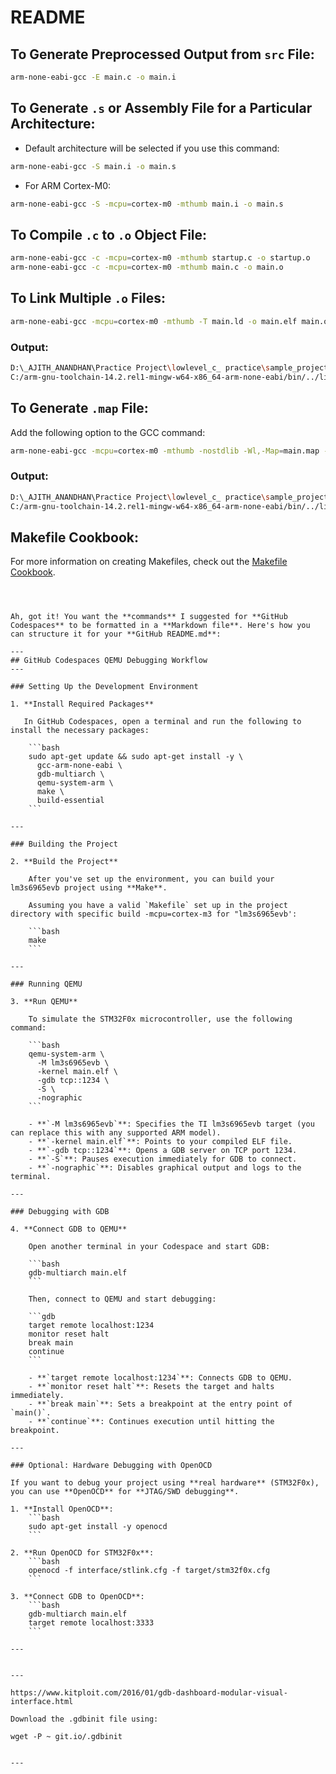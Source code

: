 
# README

## To Generate Preprocessed Output from `src` File:
```bash
arm-none-eabi-gcc -E main.c -o main.i
```

## To Generate `.s` or Assembly File for a Particular Architecture:
- Default architecture will be selected if you use this command:
```bash
arm-none-eabi-gcc -S main.i -o main.s
```

- For ARM Cortex-M0:
```bash
arm-none-eabi-gcc -S -mcpu=cortex-m0 -mthumb main.i -o main.s
```

## To Compile `.c` to `.o` Object File:
```bash
arm-none-eabi-gcc -c -mcpu=cortex-m0 -mthumb startup.c -o startup.o	
arm-none-eabi-gcc -c -mcpu=cortex-m0 -mthumb main.c -o main.o
```

## To Link Multiple `.o` Files:
```bash
arm-none-eabi-gcc -mcpu=cortex-m0 -mthumb -T main.ld -o main.elf main.o startup.o
```

### Output:
```bash
D:\_AJITH_ANANDHAN\Practice Project\lowlevel_c_ practice\sample_project1> arm-none-eabi-gcc -mcpu=cortex-m0 -mthumb -nostdlib -T main.ld -o main.elf main.o startup.o
C:/arm-gnu-toolchain-14.2.rel1-mingw-w64-x86_64-arm-none-eabi/bin/../lib/gcc/arm-none-eabi/14.2.1/../../../../arm-none-eabi/bin/ld.exe: warning: main.elf has a LOAD segment with RWX permissions
```

## To Generate `.map` File:
Add the following option to the GCC command:
```bash
arm-none-eabi-gcc -mcpu=cortex-m0 -mthumb -nostdlib -Wl,-Map=main.map -T main.ld -o main.elf main.o startup.o
```

### Output:
```bash
D:\_AJITH_ANANDHAN\Practice Project\lowlevel_c_ practice\sample_project1> arm-none-eabi-gcc -mcpu=cortex-m0 -mthumb -nostdlib -Wl,-Map=main.map -T main.ld -o main.elf main.o startup.o
C:/arm-gnu-toolchain-14.2.rel1-mingw-w64-x86_64-arm-none-eabi/bin/../lib/gcc/arm-none-eabi/14.2.1/../../../../arm-none-eabi/bin/ld.exe: warning: main.elf has a LOAD segment with RWX permissions
```

## Makefile Cookbook:
For more information on creating Makefiles, check out the [Makefile Cookbook](https://makefiletutorial.com/#makefile-cookbook).
```



Ah, got it! You want the **commands** I suggested for **GitHub Codespaces** to be formatted in a **Markdown file**. Here's how you can structure it for your **GitHub README.md**:

---
## GitHub Codespaces QEMU Debugging Workflow 
---

### Setting Up the Development Environment

1. **Install Required Packages**

   In GitHub Codespaces, open a terminal and run the following to install the necessary packages:

    ```bash
    sudo apt-get update && sudo apt-get install -y \
      gcc-arm-none-eabi \
      gdb-multiarch \
      qemu-system-arm \
      make \
      build-essential
    ```

---

### Building the Project

2. **Build the Project**

    After you've set up the environment, you can build your lm3s6965evb project using **Make**.

    Assuming you have a valid `Makefile` set up in the project directory with specific build -mcpu=cortex-m3 for "lm3s6965evb':

    ```bash
    make
    ```

---

### Running QEMU

3. **Run QEMU**

    To simulate the STM32F0x microcontroller, use the following command:

    ```bash
    qemu-system-arm \
      -M lm3s6965evb \
      -kernel main.elf \
      -gdb tcp::1234 \
      -S \
      -nographic
    ```

    - **`-M lm3s6965evb`**: Specifies the TI lm3s6965evb target (you can replace this with any supported ARM model).
    - **`-kernel main.elf`**: Points to your compiled ELF file.
    - **`-gdb tcp::1234`**: Opens a GDB server on TCP port 1234.
    - **`-S`**: Pauses execution immediately for GDB to connect.
    - **`-nographic`**: Disables graphical output and logs to the terminal.

---

### Debugging with GDB

4. **Connect GDB to QEMU**

    Open another terminal in your Codespace and start GDB:

    ```bash
    gdb-multiarch main.elf
    ```

    Then, connect to QEMU and start debugging:

    ```gdb
    target remote localhost:1234
    monitor reset halt
    break main
    continue
    ```

    - **`target remote localhost:1234`**: Connects GDB to QEMU.
    - **`monitor reset halt`**: Resets the target and halts immediately.
    - **`break main`**: Sets a breakpoint at the entry point of `main()`.
    - **`continue`**: Continues execution until hitting the breakpoint.

---

### Optional: Hardware Debugging with OpenOCD

If you want to debug your project using **real hardware** (STM32F0x), you can use **OpenOCD** for **JTAG/SWD debugging**.

1. **Install OpenOCD**:
    ```bash
    sudo apt-get install -y openocd
    ```

2. **Run OpenOCD for STM32F0x**:
    ```bash
    openocd -f interface/stlink.cfg -f target/stm32f0x.cfg
    ```

3. **Connect GDB to OpenOCD**:
    ```bash
    gdb-multiarch main.elf
    target remote localhost:3333
    ```

---


---

https://www.kitploit.com/2016/01/gdb-dashboard-modular-visual-interface.html

Download the .gdbinit file using:

wget -P ~ git.io/.gdbinit


---